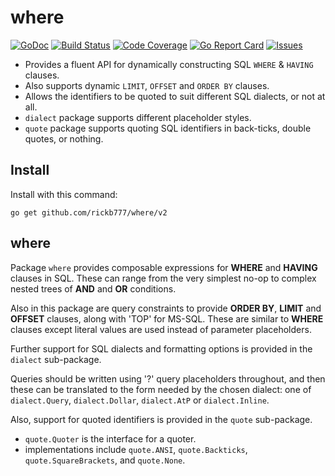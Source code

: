 # where

[![GoDoc](https://img.shields.io/badge/api-Godoc-blue.svg)](https://pkg.go.dev/github.com/rickb777/where)
[![Build Status](https://travis-ci.org/rickb777/where.svg?branch=master)](https://travis-ci.org/rickb777/where/builds)
[![Code Coverage](https://img.shields.io/coveralls/rickb777/where.svg)](https://coveralls.io/r/rickb777/where)
[![Go Report Card](https://goreportcard.com/badge/github.com/rickb777/where)](https://goreportcard.com/report/github.com/rickb777/where)
[![Issues](https://img.shields.io/github/issues/rickb777/where.svg)](https://github.com/rickb777/where/issues)

* Provides a fluent API for dynamically constructing SQL `WHERE` & `HAVING` clauses.
* Also supports dynamic `LIMIT`, `OFFSET` and `ORDER BY` clauses. 
* Allows the identifiers to be quoted to suit different SQL dialects, or not at all.
* `dialect` package supports different placeholder styles.
* `quote` package supports quoting SQL identifiers in back-ticks, double quotes, or nothing.

## Install

Install with this command:

```
go get github.com/rickb777/where/v2
```

## where

Package `where` provides composable expressions for **WHERE** and **HAVING** clauses in SQL.
These can range from the very simplest no-op to complex nested trees of **AND** and **OR**
conditions.

Also in this package are query constraints to provide **ORDER BY**, **LIMIT** and **OFFSET**
clauses, along with 'TOP' for MS-SQL. These are similar to **WHERE** clauses except literal values
are used instead of parameter placeholders.

Further support for SQL dialects and formatting options is provided in the `dialect` sub-package.

Queries should be written using '?' query placeholders throughout, and then these can be translated
to the form needed by the chosen dialect: one of `dialect.Query`, `dialect.Dollar`, `dialect.AtP` or
`dialect.Inline`.

Also, support for quoted identifiers is provided in the `quote` sub-package.
  - `quote.Quoter` is the interface for a quoter.
  - implementations include `quote.ANSI`, `quote.Backticks`, `quote.SquareBrackets`, and `quote.None`.
